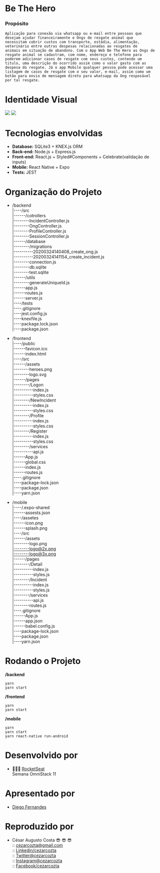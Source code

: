 # Be The Hero
  ### Propósito  
``
Aplicação para conexão via whatsapp ou e-mail entre pessoas que desejam ajudar financeiramente e Ongs de resgate animal que     necessitam cobrir custos com transporte, estádia, alimentação, veterinário entre outras despesas relacionadas ao resgates de          animais em situação de abandono. Com o App Web Be The Hero as Ongs de resgate animal se cadastram, com nome, endereço e telefone para poderem adicionar casos de resgate com seus custos, contendo um titulo, uma descrição do ocorrido assim como o valor gasto com as despesa do resgate. Já o app Mobile qualquer pessoa pode acessar uma listagem de casos de resgate com o seu valor, e-mail, assim como um botão para envio de mensagem direto para whatsapp da Ong resposável por tal resgate.
``
# Identidade Visual
![](https://github.com/cezarcozta/be-the-hero/blob/master/frontend/src/assets/heroes.png?raw=true)
![](https://raw.githubusercontent.com/cezarcozta/be-the-hero/005ca112b95147916c474e48de807f1b2e1a8a22/frontend/src/assets/logo.svg)
# Tecnologias envolvidas
  - **Database:** SQLite3 + KNEX.js ORM
  - **Back-end:** Node.js + Express.js
  - **Front-end:** React.js + Styled#Components + Celebrate(validação de inputs)
  - **Mobile:** React Native + Expo
  - **Tests:** JEST
# Organização do Projeto
  
- /backend  
|----/src  
|------/cotrollers  
|--------IncidentController.js   
|--------OngController.js   
|--------ProfileController.js  
|--------SessionController.js    
|------/database  
|--------/migrations  
|----------20200324140408_create_ong.js  
|----------20200324141154_create_incident.js  
|--------connection.js  
|--------db.sqlite  
|--------test.sqlite  
|------/utils  
|--------generateUniqueId.js  
|------app.js  
|------routes.js  
|------server.js  
|----/tests  
|----.gitignore  
|----jest.config.js  
|----knexfile.js  
|----package.lock.json  
|----package.json 
  
- /frontend  
|----/public  
|------favicon.ico  
|------index.html  
|----/src  
|------/assets  
|--------heroes.png   
|--------logo.svg    
|------/pages  
|--------/Logon  
|----------index.js  
|----------styles.css  
|--------/NewIncident   
|----------index.js  
|----------styles.css  
|--------/Profile    
|----------index.js  
|----------styles.css  
|--------/Register  
|----------index.js  
|----------styles.css   
|--------/services    
|----------api.js  
|------App.js  
|------global.css  
|------index.js  
|------routes.js  
|----.gitignore  
|----package-lock.json  
|----package.json    
|----yarn.json 
  
- /mobile  
|----/.expo-shared  
|------assests.json     
|----/assetes   
|------icon.png    
|------splash.png    
|----/src    
|------/assets    
|--------logo.png     
|--------logo@2x.png    
|--------logo@3x.png    
|------/pages    
|--------/Detail    
|----------index.js    
|----------styles.js    
|--------/Incident     
|----------index.js    
|----------styles.js      
|--------/services      
|----------api.js    
|--------routes.js    
|----.gitignore   
|------App.js    
|------app.json    
|------babel.config.js    
|----package-lock.json    
|----package.json    
|----yarn.json   
# Rodando o Projeto
**/backend**  
```
yarn     
yarn start
```  
**/frontend**
```
yarn  
yarn start
```  
**/mobile**
```
yarn
yarn start
yarn react-native run-android
```  
# Desenvolvido por
- :rocket::rocket::rocket: [RocketSeat](https://rocketseat.com.br/)  
    Semana OmniStack 11  
# Apresentado por  
- [Diego Fernandes](https://github.com/diego3g)
# Reproduzido por  
- César Augusto Costa :sunglasses: :sunglasses: :sunglasses:    
:: cezarcozta@gmail.com  
:: [Linkedin/cezarcozta](www.linkedin.com/in/cezarcozta)  
:: [Twitter@cezarcozta](www.twitter.com/cezarcozta)  
:: [Instagram@cezarcozta](www.instagram.com/cezarcozta)  
:: [Facebook/cezarcozta](www.facebook.com/cezarcozta)  

